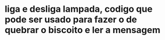 ﻿# liga e desliga lampada, codigo que pode ser usado para fazer o de quebrar o biscoito e ler a mensagem
